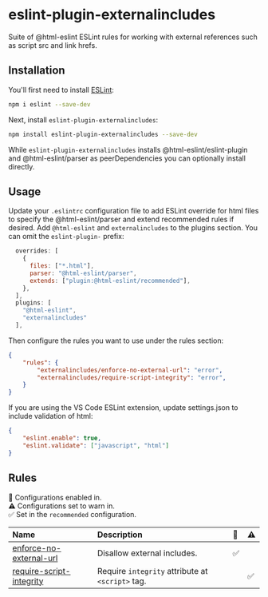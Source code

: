 # eslint-plugin-externalincludes

Suite of @html-eslint ESLint rules for working with external references such as script src and link hrefs.

## Installation

You'll first need to install [ESLint](https://eslint.org/):

```sh
npm i eslint --save-dev
```

Next, install `eslint-plugin-externalincludes`:

```sh
npm install eslint-plugin-externalincludes --save-dev
```

While `eslint-plugin-externalincludes` installs @html-eslint/eslint-plugin and @html-eslint/parser as peerDependencies you can optionally install directly.

## Usage

Update your `.eslintrc` configuration file to add ESLint override for html files to specify the @html-eslint/parser and extend recommended rules if desired. 
Add `@html-eslint` and  `externalincludes` to the plugins section. 
You can omit the `eslint-plugin-` prefix:

```js
  overrides: [
    {
      files: ["*.html"],
      parser: "@html-eslint/parser",
      extends: ["plugin:@html-eslint/recommended"],
    },
  ],
  plugins: [
    "@html-eslint",
    "externalincludes"
  ],
```

Then configure the rules you want to use under the rules section:

```json
{
    "rules": {
        "externalincludes/enforce-no-external-url": "error",
        "externalincludes/require-script-integrity": "error",
    }
}
```

If you are using the VS Code ESLint extension, update settings.json to include validation of html:

```json
{
    "eslint.enable": true,
    "eslint.validate": ["javascript", "html"]
}
```

## Rules

<!-- begin auto-generated rules list -->

💼 Configurations enabled in.\
⚠️ Configurations set to warn in.\
✅ Set in the `recommended` configuration.

| Name                                                               | Description                                      | 💼 | ⚠️ |
| :----------------------------------------------------------------- | :----------------------------------------------- | :- | :- |
| [enforce-no-external-url](docs/rules/enforce-no-external-url.md)   | Disallow external includes.                      | ✅  |    |
| [require-script-integrity](docs/rules/require-script-integrity.md) | Require `integrity` attribute at `<script>` tag. |    | ✅  |

<!-- end auto-generated rules list -->


